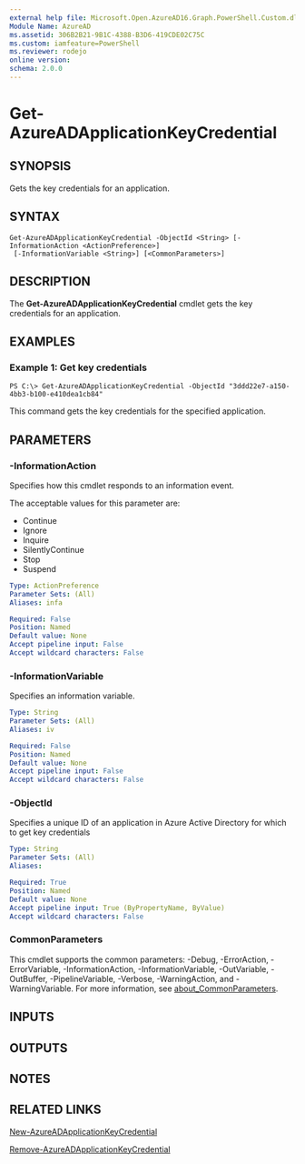 ```yaml
---
external help file: Microsoft.Open.AzureAD16.Graph.PowerShell.Custom.dll-Help.xml
Module Name: AzureAD
ms.assetid: 306B2B21-9B1C-4388-B3D6-419CDE02C75C
ms.custom: iamfeature=PowerShell
ms.reviewer: rodejo
online version:
schema: 2.0.0
---
```


# Get-AzureADApplicationKeyCredential

## SYNOPSIS
Gets the key credentials for an application.

## SYNTAX

```
Get-AzureADApplicationKeyCredential -ObjectId <String> [-InformationAction <ActionPreference>]
 [-InformationVariable <String>] [<CommonParameters>]
```

## DESCRIPTION
The **Get-AzureADApplicationKeyCredential** cmdlet gets the key credentials for an application.

## EXAMPLES

### Example 1: Get key credentials
```
PS C:\> Get-AzureADApplicationKeyCredential -ObjectId "3ddd22e7-a150-4bb3-b100-e410dea1cb84"
```

This command gets the key credentials for the specified application.

## PARAMETERS

### -InformationAction
Specifies how this cmdlet responds to an information event.

The acceptable values for this parameter are:

- Continue
- Ignore
- Inquire
- SilentlyContinue
- Stop
- Suspend

```yaml
Type: ActionPreference
Parameter Sets: (All)
Aliases: infa

Required: False
Position: Named
Default value: None
Accept pipeline input: False
Accept wildcard characters: False
```

### -InformationVariable
Specifies an information variable.

```yaml
Type: String
Parameter Sets: (All)
Aliases: iv

Required: False
Position: Named
Default value: None
Accept pipeline input: False
Accept wildcard characters: False
```

### -ObjectId
Specifies a unique ID of an application in Azure Active Directory for which to get key credentials

```yaml
Type: String
Parameter Sets: (All)
Aliases:

Required: True
Position: Named
Default value: None
Accept pipeline input: True (ByPropertyName, ByValue)
Accept wildcard characters: False
```

### CommonParameters
This cmdlet supports the common parameters: -Debug, -ErrorAction, -ErrorVariable, -InformationAction, -InformationVariable, -OutVariable, -OutBuffer, -PipelineVariable, -Verbose, -WarningAction, and -WarningVariable. For more information, see [about_CommonParameters](http://go.microsoft.com/fwlink/?LinkID=113216).

## INPUTS

## OUTPUTS

## NOTES

## RELATED LINKS

[New-AzureADApplicationKeyCredential](./New-AzureADApplicationKeyCredential.md)

[Remove-AzureADApplicationKeyCredential](./Remove-AzureADApplicationKeyCredential.md)
